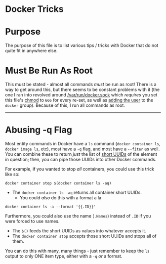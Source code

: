 # Docker Tricks  

# Purpose  

The purpose of this file is to list various tips / tricks with Docker that do not quite fit in anywhere else.  

# Must Be Run As Root

This must be stated - almost all commands _must_ be run as root! There is a way to get around this, but there seems to be constant problems with it (the one I ran into revolved around [/var/run/docker.sock](https://stackoverflow.com/questions/48957195/how-to-fix-docker-got-permission-denied-issue) which _requires_ you set this file's [chmod](operating_systems/ubuntu/linux_notes?id=changing-permissions) to `666` for every re-set, as well as [adding the user](operating_systems/ubuntu/linux_notes?id=adding-users-to-groups) to the `docker` group). Because of this, I run all commands as root.   

---  

# Abusing -q Flag  

Most entity commands in Docker have a `ls` command (`docker container ls`, `docker image ls`, etc), most have a `-q` flag, and most have a `--fiter` as well. You can combine these to return _just_ the list of [short UUIDs](operating_systems/docker/docker_basics?id=identifying-containers) of the element in question; then, you can pipe those UUIDs into other Docker commands.  

For example, if you wanted to stop _all_ containers, you could use this trick like so:  
```
docker container stop $(docker container ls -aq)
```  
* The `docker container ls -aq` returns all container short UUIDs.  
   * You could _also_ do this with a format a la 
```
docker container ls -a --format '{{.ID}}'
```  
   Furthermore, you could also use the name (`.Names`) instead of `.ID` if you were forced to use names.  
* The `$()` feeds the short UUIDs as values into whatever accepts it.  
* The `docker container stop` accepts those short UUIDs and stops all of them.  

You can do this with many, many things - just remember to keep the `ls` output to only ONE item type, either with a `-q` _or_ a format.  


